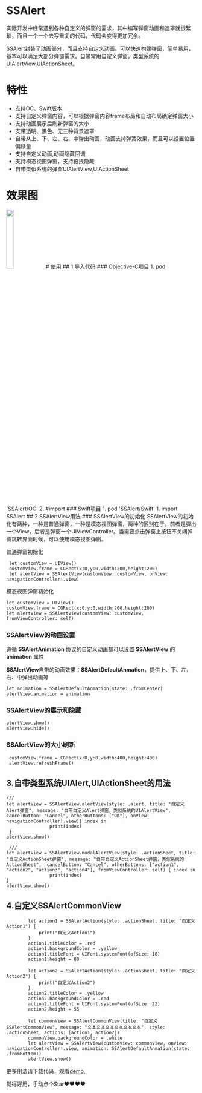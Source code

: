 # SSAlert
实际开发中经常遇到各种自定义的弹窗的需求，其中编写弹窗动画和遮罩就很繁琐，而且一个一个去写重复的代码，代码会变得更加冗余。

SSAlert封装了动画部分，而且支持自定义动画。可以快速构建弹窗，简单易用，基本可以满足大部分弹窗需求。自带常用自定义弹窗，类型系统的UIAlertView,UIActionSheet。
# 特性
- 支持OC、Swift版本
- 支持自定义弹窗内容，可以根据弹窗内容frame布局和自动布局确定弹窗大小
- 支持动画展示后刷新弹窗的大小
- 支带透明、黑色、无三种背景遮罩
- 自带从上、下、左、右、中弹出动画，动画支持弹簧效果，而且可以设置位置偏移量
- 支持自定义动画,动画隐藏回调
- 支持模态视图弹窗，支持拖拽隐藏
- 自带类似系统的弹窗UIAlertView,UIActionSheet
# 效果图
<img src="https://github.com/namesubai/SSAlert/blob/main/demo.gif" width = 20% height = 20% />
# 使用
## 1.导入代码
### Objective-C项目
1. pod  'SSAlert/OC'
2. #import <SSAlert/SSAlert.h>
### Swift项目
1. pod  'SSAlert/Swift'
1. import SSAlert
## 2.SSAlertView用法
### SSAlertView的初始化
SSAlertView的初始化有两种，一种是普通弹窗，一种是模态视图弹窗，两种的区别在于，前者是弹出一个View，后者是弹窗一个UIViewController。当需要点击弹窗上按钮不关闭弹窗跳转界面时候，可以使用模态视图弹窗。

普通弹窗初始化
```
 let customView = UIView()
 customView.frame = CGRect(x:0,y:0,width:200,height:200)
 let alertView = SSAlertView(customView: customView, onView: navigationController!.view)
```
模态视图弹窗初始化
```
let customView = UIView()
customView.frame = CGRect(x:0,y:0,width:200,height:200)
let alertView = SSAlertView(customView: customView, fromViewController: self)
```
### SSAlertView的动画设置

遵循 **SSAlertAnimation** 协议的自定义动画都可以设置 **SSAlertView** 的 **animation** 属性

 **SSAlertView**自带的动画效果：**SSAlertDefaultAnmation**，提供上、下、左、右、中弹出动画等
 ```
 let animation = SSAlertDefaultAnmation(state: .fromCenter)
 alertView.animation = animation
 ```
### SSAlertView的展示和隐藏
 ```
 alertView.show()
 alertView.hide()
 ```
### SSAlertView的大小刷新
```
 customView.frame = CGRect(x:0,y:0,width:400,height:400)
 alertView.refreshFrame()
```

## 3.自带类型系统UIAlert,UIActionSheet的用法
``` 
///
let alertView = SSAlertView.alertView(style: .alert, title: "自定义Alert弹窗", message: "自带自定义Alert弹窗，类似系统的UIAlertView",  cancelButton: "Cancel", otherButtons: ["OK"], onView: navigationController!.view){ index in
                print(index)
 }
alertView.show()
            
 ///
let alertView = SSAlertView.modalAlertView(style: .actionSheet, title: "自定义ActionSheet弹窗", message: "自带自定义ActionSheet弹窗，类似系统的ActionSheet",  cancelButton: "Cancel", otherButtons: ["action1", "action2", "action3", "action4"], fromViewController: self) { index in
                print(index)
}
alertView.show()
```

## 4.自定义SSAlertCommonView
```
        let action1 = SSAlertAction(style: .actionSheet, title: "自定义Action1") {
            print("自定义Action1")
        }
        action1.titleColor = .red
        action1.backgroundColor = .yellow
        action1.titleFont = UIFont.systemFont(ofSize: 18)
        action1.height = 80
        
        let action2 = SSAlertAction(style: .actionSheet, title: "自定义Action2") {
            print("自定义Action2")
        }
        action2.titleColor = .yellow
        action2.backgroundColor = .red
        action2.titleFont = UIFont.systemFont(ofSize: 22)
        action2.height = 55
        
        let commonView = SSAlertCommonView(title: "自定义SSAlertCommonView", message: "文本文本文本文本文本文本", style: .actionSheet, actions: [action1, action2])
        commonView.backgroundColor = .white
        let alertView = SSAlertView(customView: commonView, onView: navigationController!.view, animation: SSAlertDefaultAnmation(state: .fromBottom))
        alertView.show()
```

更多用法请下载代码，观看[demo](https://github.com/namesubai/SSAlert),

觉得好用，手动点个Star❤️❤️❤️❤️
 
